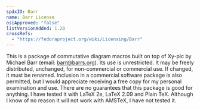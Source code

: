 ```yaml
---
spdxID: Barr
name: Barr License
osiApproved: "false"
listVersionAdded: 1.20
crossRefs: 
  - "https://fedoraproject.org/wiki/Licensing/Barr"
---
```


This is a package of commutative diagram macros built on top of Xy-pic by Michael Barr (email: barr@barrs.org). Its use is unrestricted. It may be freely distributed, unchanged, for non-commercial or commercial use. If changed, it must be renamed. Inclusion in a commercial software package is also permitted, but I would appreciate receiving a free copy for my personal examination and use. There are no guarantees that this package is good for anything. I have tested it with LaTeX 2e, LaTeX 2.09 and Plain TeX. Although I know of no reason it will not work with AMSTeX, I have not tested it.
